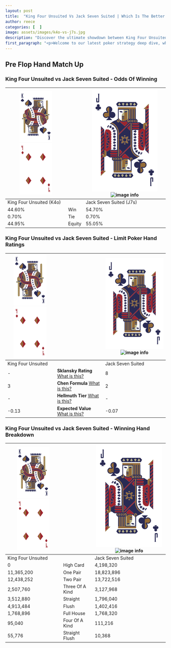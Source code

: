 ```yaml
---
layout: post
title:  "King Four Unsuited Vs Jack Seven Suited | Which Is The Better Hand In Poker? A Complete Guide"
author: reece
categories: [  ]
image: assets/images/k4o-vs-j7s.jpg
description: "Discover the ultimate showdown between King Four Unsuited and Jack Seven Suited in poker! Uncover the odds, strategies, and scenarios where one hand triumphs over the other. Get ready to up your poker game with this thrilling analysis."
first_paragraph: "<p>Welcome to our latest poker strategy deep dive, where we're pitting two distinct hands against each other in a high-stakes showdown: King Four Unsuited vs Jack Seven Suited.</p><p>In the dynamic world of poker, every decision counts, and knowing which hand holds the upper hand is key to your success at the table.</p><p>In this article, we'll dissect these two hands, explore the scenarios where one dominates the other, and equip you with the knowledge to make strategic choices that can tip the odds in your favor.</p><p>Get ready to unravel the intriguing dynamics of these poker hands and elevate your game to new heights.</p>"
---
```




[comment]: # (sp0)

## Pre Flop Hand Match Up

<div class="table hand-ratings" markdown="1"> 



### King Four Unsuited vs Jack Seven Suited - Odds Of Winning


    
| ![image info](assets/images/hand1/K.png) ![image info](assets/images/hand1/4o.png) |  | ![image info](assets/images/hand2/J.png) ![image info](assets/images/hand2/7s.png) |
| -------- | -------- | -------- |
| King Four Unsuited (K4o) |  | Jack Seven Suited (J7s) |
| 44.60% | Win | 54.70% |
| 0.70% | Tie | 0.70% |
| 44.95% | Equity | 55.05% |




[comment]: # (sp1)



### King Four Unsuited vs Jack Seven Suited - Limit Poker Hand Ratings


    
| ![image info](assets/images/hand1/K.png) ![image info](assets/images/hand1/4o.png) |  | ![image info](assets/images/hand2/J.png) ![image info](assets/images/hand2/7s.png) |
| -------- | -------- | -------- |
| King Four Unsuited |  | Jack Seven Suited |
| - | **Sklansky Rating** [What is this?](/sklansky-rating-explained) | 8 |
| 3 | **Chen Formula** [What is this?](/chen-formula-explained) | 2 |
| - | **Hellmuth Tier** [What is this?](/Hellmuth-tier-explained) | - |
| -0.13 | **Expected Value** [What is this?](/expected-value-explained) | -0.07 |




[comment]: # (sp2)



### King Four Unsuited vs Jack Seven Suited - Winning Hand Breakdown


    
| ![image info](assets/images/hand1/K.png) ![image info](assets/images/hand1/4o.png) |  | ![image info](assets/images/hand2/J.png) ![image info](assets/images/hand2/7s.png) |
| -------- | -------- | -------- |
| King Four Unsuited |  | Jack Seven Suited |
| 0 | High Card | 4,198,320 |
| 11,365,200 | One Pair | 18,823,896 |
| 12,438,252 | Two Pair | 13,722,516 |
| 2,507,760 | Three Of A Kind | 3,127,968 |
| 3,512,880 | Straight | 1,796,040 |
| 4,913,484 | Flush | 1,402,416 |
| 1,768,896 | Full House | 1,768,320 |
| 95,040 | Four Of A Kind | 111,216 |
| 55,776 | Straight Flush | 10,368 |




[comment]: # (sp3)



</div>

[comment]: # (sp4)



[comment]: # (sp5)

